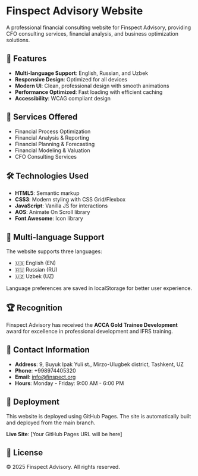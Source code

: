 # Finspect Advisory Website

A professional financial consulting website for Finspect Advisory, providing CFO consulting services, financial analysis, and business optimization solutions.

## 🌟 Features

- **Multi-language Support**: English, Russian, and Uzbek
- **Responsive Design**: Optimized for all devices
- **Modern UI**: Clean, professional design with smooth animations
- **Performance Optimized**: Fast loading with efficient caching
- **Accessibility**: WCAG compliant design

## 🚀 Services Offered

- Financial Process Optimization
- Financial Analysis & Reporting
- Financial Planning & Forecasting
- Financial Modeling & Valuation
- CFO Consulting Services

## 🛠️ Technologies Used

- **HTML5**: Semantic markup
- **CSS3**: Modern styling with CSS Grid/Flexbox
- **JavaScript**: Vanilla JS for interactions
- **AOS**: Animate On Scroll library
- **Font Awesome**: Icon library

## 📱 Multi-language Support

The website supports three languages:
- 🇺🇸 English (EN)
- 🇷🇺 Russian (RU) 
- 🇺🇿 Uzbek (UZ)

Language preferences are saved in localStorage for better user experience.

## 🏆 Recognition

Finspect Advisory has received the **ACCA Gold Trainee Development** award for excellence in professional development and IFRS training.

## 📍 Contact Information

- **Address**: 9, Buyuk Ipak Yuli st., Mirzo-Ulugbek district, Tashkent, UZ
- **Phone**: +998974405320
- **Email**: info@finspect.org
- **Hours**: Monday - Friday: 9:00 AM - 6:00 PM

## 🚀 Deployment

This website is deployed using GitHub Pages. The site is automatically built and deployed from the main branch.

**Live Site**: [Your GitHub Pages URL will be here]

## 📄 License

© 2025 Finspect Advisory. All rights reserved. 